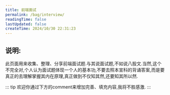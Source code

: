 ```yaml
---
title: 前端面试
permalink: /bag/interview/
readingTime: false
lastUpdated: false
createTime: 2024/10/30 22:31:23
---
```


## 说明:

此页面用来收集、整理、分享前端面试题.与其说面试题,不如说八股文.当然,这个不完全对,个人认为面试题体现一个人的基本功,不要去照本宣科的背诵答案,而是要真正的去理解掌握其内在原理,真正做到不仅知其然,还要知其所以然.

::: tip
欢迎你通过下方的comment来增加完善、填充内容,我将不胜感激.
:::